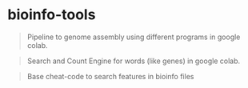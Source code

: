 # bioinfo-tools

> Pipeline to genome assembly using different programs in google colab.

> Search and Count Engine for words (like genes) in google colab.

> Base cheat-code to search features in bioinfo files 
